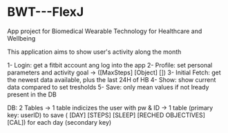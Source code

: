 # BWT---FlexJ
App project for Biomedical Wearable Technology for Healthcare and Wellbeing

This application aims to show user's activity along the month

1- Login: get a fitbit account ang log into the app
2- Profile: set personal parameters and activity goal -> ([MaxSteps] [Object] [])
3- Initial Fetch: get the newest data available, plus the last 24H of HB
4- Show: show current data compared to set tresholds
5- Save: only mean values if not lready present in the DB

DB: 2 Tables -> 1 table indicizes the user with pw & ID
             -> 1 table (primary key: userID) to save ( [DAY] [STEPS] [SLEEP] [RECHED OBJECTIVES] [CAL]) for each day (secondary key)


